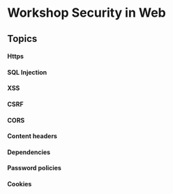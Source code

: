 # Workshop Security in Web

## Topics

#### Https

#### SQL Injection

#### XSS

#### CSRF

#### CORS

#### Content headers

#### Dependencies

#### Password policies

#### Cookies
